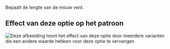 Bepaalt de lengte van de mouw vent.

## Effect van deze optie op het patroon

![Deze afbeelding toont het effect van deze optie door meerdere varianten die een andere waarde hebben voor deze optie te vervangen](jaeger_sleeveventlength_sample.svg "Effect van deze optie op het patroon")
